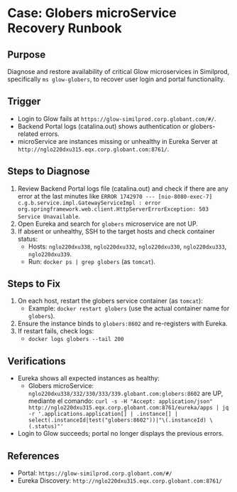 # Case: Globers microService Recovery Runbook

## Purpose

Diagnose and restore availability of critical Glow microservices in Similprod, specifically `ms glow-globers`, to recover user login and portal functionality.

## Trigger

- Login to Glow fails at `https://glow-similprod.corp.globant.com/#/`.
- Backend Portal logs (catalina.out) shows authentication or globers-related errors.
- microService are instances missing or unhealthy in Eureka Server at `http://nglo220dxu315.eqx.corp.globant.com:8761/`.

## Steps to Diagnose

1. Review Backend Portal logs file (catalina.out) and check if there are any error at the last minutes like `ERROR 1742970 --- [nio-8080-exec-7] c.g.b.service.impl.GatewayServiceImpl : error org.springframework.web.client.HttpServerErrorException: 503 Service Unavailable`.
2. Open Eureka and search for `globers` microservice are not UP.
3. If absent or unhealthy, SSH to the target hosts and check container status:
   - Hosts: `nglo220dxu338`, `nglo220dxu332`, `nglo220dxu330`, `nglo220dxu333`, `nglo220dxu339`.
   - Run: `docker ps | grep globers` (as `tomcat`).

## Steps to Fix

1. On each host, restart the globers service container (as `tomcat`):
   - Example: `docker restart globers` (use the actual container name for `globers`).
2. Ensure the instance binds to `globers:8602` and re-registers with Eureka.
3. If restart fails, check logs:
   - `docker logs globers --tail 200`

## Verifications

- Eureka shows all expected instances as healthy:
  - Globers microService: `nglo220dxu338/332/330/333/339.globant.com:globers:8602` are UP, mediante el comando: `curl -s -H "Accept: application/json" http://nglo220dxu315.eqx.corp.globant.com:8761/eureka/apps | jq -r '.applications.application[] | .instance[] | select(.instanceId|test("globers:8602"))|"\(.instanceId) \(.status)"'`
- Login to Glow succeeds; portal no longer displays the previous errors.

## References

- Portal: `https://glow-similprod.corp.globant.com/#/`
- Eureka Discovery: `http://nglo220dxu315.eqx.corp.globant.com:8761/`
